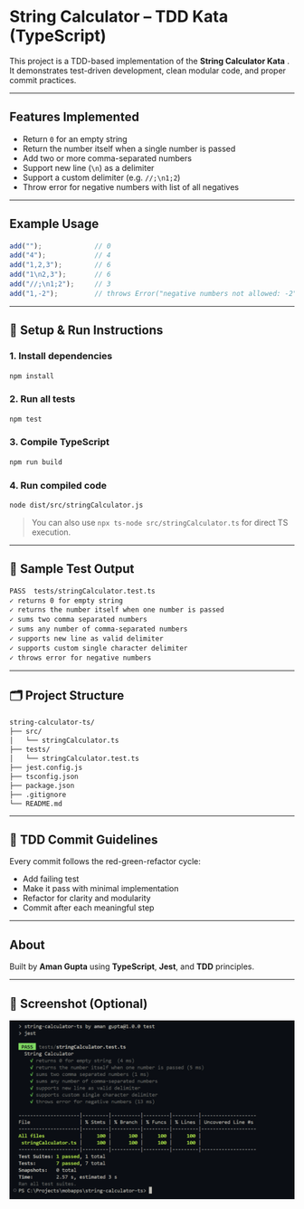 #  String Calculator – TDD Kata (TypeScript)

This project is a TDD-based implementation of the **String Calculator Kata** . It demonstrates test-driven development, clean modular code, and proper commit practices.

---

##  Features Implemented

- Return `0` for an empty string
- Return the number itself when a single number is passed
- Add two or more comma-separated numbers
- Support new line (`\n`) as a delimiter
- Support a custom delimiter (e.g. `//;\n1;2`)
- Throw error for negative numbers with list of all negatives

---

##  Example Usage

```ts
add("");             // 0
add("4");            // 4
add("1,2,3");        // 6
add("1\n2,3");       // 6
add("//;\n1;2");     // 3
add("1,-2");         // throws Error("negative numbers not allowed: -2")
```

---

## 🔧 Setup & Run Instructions

### 1. Install dependencies
```bash
npm install
```

### 2. Run all tests
```bash
npm test
```

### 3. Compile TypeScript
```bash
npm run build
```

### 4. Run compiled code
```bash
node dist/src/stringCalculator.js
```

> You can also use `npx ts-node src/stringCalculator.ts` for direct TS execution.

---

## 🧪 Sample Test Output

```bash
PASS  tests/stringCalculator.test.ts
✓ returns 0 for empty string
✓ returns the number itself when one number is passed
✓ sums two comma separated numbers
✓ sums any number of comma-separated numbers
✓ supports new line as valid delimiter
✓ supports custom single character delimiter
✓ throws error for negative numbers
```

---

## 🗂️ Project Structure

```
string-calculator-ts/
├── src/
│   └── stringCalculator.ts
├── tests/
│   └── stringCalculator.test.ts
├── jest.config.js
├── tsconfig.json
├── package.json
├── .gitignore
└── README.md
```

---

## 📓 TDD Commit Guidelines

Every commit follows the red-green-refactor cycle:

- Add failing test
- Make it pass with minimal implementation
- Refactor for clarity and modularity
-  Commit after each meaningful step

---

## About

Built by **Aman Gupta** using **TypeScript**, **Jest**, and **TDD** principles.

---





## 📸 Screenshot (Optional)

![Test Output](./assets/test-output.png)